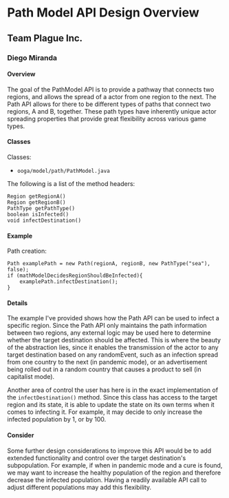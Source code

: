 # Path Model API Design Overview
## Team Plague Inc.
### Diego Miranda

#### Overview
The goal of the PathModel API is to provide a pathway that connects two regions, and allows
the spread of a actor from one region to the next. The Path API allows for there to be different 
types of paths that connect two regions, A and B, together. These path types have inherently unique 
actor spreading properties that provide great flexibility across various game types.

#### Classes
Classes:
* `ooga/model/path/PathModel.java`

The following is a list of the method headers:

    Region getRegionA()
    Region getRegionB()
    PathType getPathType()
    boolean isInfected()
    void infectDestination()

#### Example
Path creation:

    Path examplePath = new Path(regionA, regionB, new PathType("sea"), false);
    if (mathModelDecidesRegionShouldBeInfected){
        examplePath.infectDestination();
    }

#### Details
The example I've provided shows how the Path API can be used to infect a specific region. Since the
Path API only maintains the path information between two regions, any external logic may be used here 
to determine whether the target destination should be affected. This is where the beauty of the
abstraction lies, since it enables the transmission of the actor to any target destination
based on any randomEvent, such as an infection spread from one country to the next (in pandemic mode), or
an advertisement being rolled out in a random country that causes a product to sell (in capitalist mode).

Another area of control the user has here is in the exact implementation of the `infectDestination()` method.
Since this class has access to the target region and its state, it is able to update the state on its own terms
when it comes to infecting it. For example, it may decide to only increase the infected population by 1, or by 100. 

#### Consider
Some further design considerations to improve this API would be to add extended functionality and control
over the target destination's subpopulation. For example, if when in pandemic mode and a cure is found,
we may want to increase the healthy population of the region and therefore decrease the infected population.
Having a readily available API call to adjust different populations may add this flexibility.
